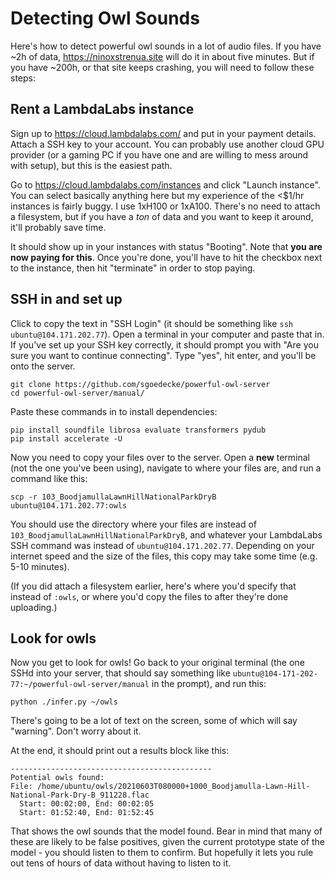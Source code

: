 # Detecting Owl Sounds

Here's how to detect powerful owl sounds in a lot of audio files. If you have ~2h of data, https://ninoxstrenua.site will do it in about five minutes. But if you have ~200h, or that site keeps crashing, you will need to follow these steps:

## Rent a LambdaLabs instance

Sign up to https://cloud.lambdalabs.com/ and put in your payment details. Attach a SSH key to your account. You can probably use another cloud GPU provider (or a gaming PC if you have one and are willing to mess around with setup), but this is the easiest path.

Go to https://cloud.lambdalabs.com/instances and click "Launch instance". You can select basically anything here but my experience of the <$1/hr instances is fairly buggy. I use 1xH100 or 1xA100. There's no need to attach a filesystem, but if you have a _ton_ of data and you want to keep it around, it'll probably save time.

It should show up in your instances with status "Booting". Note that **you are now paying for this**. Once you're done, you'll have to hit the checkbox next to the instance, then hit "terminate" in order to stop paying.

## SSH in and set up

Click to copy the text in "SSH Login" (it should be something like `ssh ubuntu@104.171.202.77`). Open a terminal in your computer and paste that in. If you've set up your SSH key correctly, it should prompt you with "Are you sure you want to continue connecting". Type "yes", hit enter, and you'll be onto the server.

```
git clone https://github.com/sgoedecke/powerful-owl-server
cd powerful-owl-server/manual/
```

Paste these commands in to install dependencies:

```
pip install soundfile librosa evaluate transformers pydub
pip install accelerate -U
```

Now you need to copy your files over to the server. Open a **new** terminal (not the one you've been using), navigate to where your files are, and run a command like this:

```
scp -r 103_BoodjamullaLawnHillNationalParkDryB ubuntu@104.171.202.77:owls
```

You should use the directory where your files are instead of `103_BoodjamullaLawnHillNationalParkDryB`, and whatever your LambdaLabs SSH command was instead of `ubuntu@104.171.202.77`. Depending on your internet speed and the size of the files, this copy may take some time (e.g. 5-10 minutes).

(If you did attach a filesystem earlier, here's where you'd specify that instead of `:owls`, or where you'd copy the files to after they're done uploading.)

## Look for owls

Now you get to look for owls! Go back to your original terminal (the one SSHd into your server, that should say something like `ubuntu@104-171-202-77:~/powerful-owl-server/manual` in the prompt), and run this:

`python ./infer.py ~/owls`

There's going to be a lot of text on the screen, some of which will say "warning". Don't worry about it.

At the end, it should print out a results block like this:

```
---------------------------------------------
Potential owls found:
File: /home/ubuntu/owls/20210603T080000+1000_Boodjamulla-Lawn-Hill-National-Park-Dry-B_911228.flac
  Start: 00:02:00, End: 00:02:05
  Start: 01:52:40, End: 01:52:45
```

That shows the owl sounds that the model found. Bear in mind that many of these are likely to be false positives, given the current prototype state of the model - you should listen to them to confirm. But hopefully it lets you rule out tens of hours of data without having to listen to it.